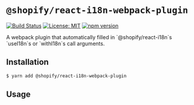 # `@shopify/react-i18n-webpack-plugin`

[![Build Status](https://travis-ci.org/Shopify/quilt.svg?branch=master)](https://travis-ci.org/Shopify/quilt)
[![License: MIT](https://img.shields.io/badge/License-MIT-green.svg)](LICENSE.md) [![npm version](https://badge.fury.io/js/%40shopify%2Freact-i18n-webpack-plugin.svg)](https://badge.fury.io/js/%40shopify%2Freact-i18n-webpack-plugin.svg) 

A webpack plugin that automatically filled in &#x60;@shopify/react-i18n&#x60;s &#x60;useI18n&#x60;s or &#x60;withI18n&#x60;s call arguments.

## Installation

```bash
$ yarn add @shopify/react-i18n-webpack-plugin
```

## Usage
